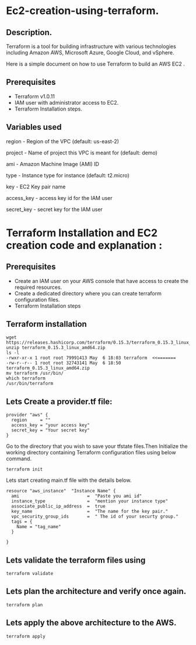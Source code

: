 # Ec2-creation-using-terraform.

## Description.

Terraform is a tool for building infrastructure with various technologies including Amazon AWS, Microsoft Azure, Google Cloud, and vSphere.

Here is a simple document on how to use Terraform to build an AWS EC2 .

## Prerequisites

- Terraform v1.0.11
- IAM user with administrator access to EC2.
- Terraform Installation steps.

## Variables used

region - Region of the VPC (default: us-east-2)


project - Name of project this VPC is meant for (default: demo)

ami - Amazon Machine Image (AMI) ID

type - Instance type for  instance (default: t2.micro)

key - EC2 Key pair name

access_key - access key id for the IAM user

secret_key - secret key for the IAM user


# Terraform Installation and EC2 creation code and explanation :

## Prerequisites
- Create an IAM user on your AWS console that have access to create the required resources.
- Create a dedicated directory where you can create terraform configuration files.
- Terraform Installation steps

## Terraform installation
```
wget https://releases.hashicorp.com/terraform/0.15.3/terraform_0.15.3_linux_amd64.zip
unzip terraform_0.15.3_linux_amd64.zip 
ls -l
-rwxr-xr-x 1 root root 79991413 May  6 18:03 terraform  <<=======
-rw-r--r-- 1 root root 32743141 May  6 18:50 terraform_0.15.3_linux_amd64.zip
mv terraform /usr/bin/
which terraform 
/usr/bin/terraform

```
## Lets Create a provider.tf file: 

```
provider "aws" {
  region     = ""
  access_key = "your access key"
  secret_key = "Your secret key"
}
```

Go to the directory that you wish to save your tfstate files.Then Initialize the working directory containing Terraform configuration files using below command.
```
terraform init
```

Lets start creating main.tf file with the details below.

```
resource "aws_instance"  "Instance Name" {  
  ami                          =  "Paste you ami id"
  instance_type                =  "mention your instance type"
  associate_public_ip_address  =  true
  key_name                     =  "The name for the key pair."
  vpc_security_group_ids       =  " The id of your securty group."
  tags = {
    Name = "tag_name"
  }
    
}
```

## Lets validate the terraform files using
```
terraform validate
```
## Lets plan the architecture and verify once again.
```
terraform plan
```
## Lets apply the above architecture to the AWS.
```
terraform apply
```
